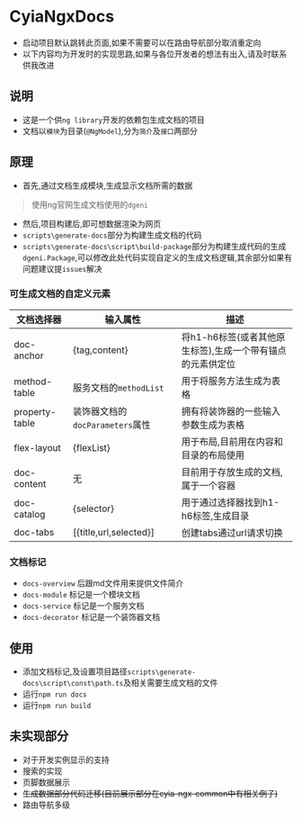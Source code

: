 # CyiaNgxDocs
- 启动项目默认跳转此页面,如果不需要可以在路由导航部分取消重定向
- 以下内容均为开发时的实现思路,如果与各位开发者的想法有出入,请及时联系供我改进

## 说明
- 这是一个供`ng library`开发的依赖包生成文档的项目
- 文档以`模块`为目录(`@NgModel`),分为`简介`及`接口`两部分

## 原理

- 首先,通过文档生成模块,生成显示文档所需的数据
> 使用ng官网生成文档使用的`dgeni`
- 然后,项目构建后,即可想数据渲染为网页
- `scripts\generate-docs`部分为构建生成文档的代码
- `scripts\generate-docs\script\build-package`部分为构建生成代码的生成`dgeni.Package`,可以修改此处代码实现自定义的生成文档逻辑,其余部分如果有问题建议提`issues`解决

### 可生成文档的自定义元素
|文档选择器|输入属性|描述
|-|-|-|
|doc-anchor|{tag,content}|将h1-h6标签(或者其他原生标签),生成一个带有锚点的元素供定位|
|method-table|服务文档的`methodList`|用于将服务方法生成为表格
|property-table|装饰器文档的`docParameters`属性|拥有将装饰器的一些输入参数生成为表格
|flex-layout|{flexList}|用于布局,目前用在内容和目录的布局使用
|doc-content|无|目前用于存放生成的文档,属于一个容器
|doc-catalog|{selector}|用于通过选择器找到h1-h6标签,生成目录|
|doc-tabs|[{title,url,selected}]|创建tabs通过url请求切换|
### 文档标记
- `docs-overview` 后跟md文件用来提供文件简介
- `docs-module` 标记是一个模块文档
- `docs-service` 标记是一个服务文档
- `docs-decorator` 标记是一个装饰器文档
## 使用
- 添加文档标记,及设置项目路径`scripts\generate-docs\script\const\path.ts`及相关需要生成文档的文件
- 运行`npm run docs`
- 运行`npm run build`
## 未实现部分
- 对于开发实例显示的支持
- 搜索的实现
- 页脚数据展示
- ~~生成数据部分代码迁移(目前展示部分在cyia-ngx-common中有相关例子)~~
- 路由导航多级